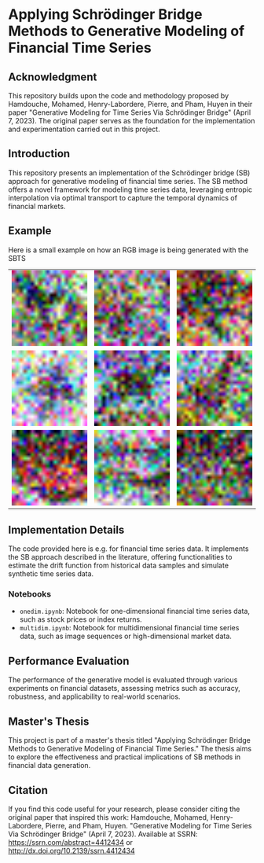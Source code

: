 # Applying Schrödinger Bridge Methods to Generative Modeling of Financial Time Series

## Acknowledgment
This repository builds upon the code and methodology proposed by Hamdouche, Mohamed, Henry-Labordere, Pierre, and Pham, Huyen in their paper "Generative Modeling for Time Series Via Schrödinger Bridge" (April 7, 2023). The original paper serves as the foundation for the implementation and experimentation carried out in this project.

## Introduction
This repository presents an implementation of the Schrödinger bridge (SB) approach for generative modeling of financial time series. The SB method offers a novel framework for modeling time series data, leveraging entropic interpolation via optimal transport to capture the temporal dynamics of financial markets. 

## Example

Here is a small example on how an RGB image is being generated with the SBTS

<table>
  <tr>
    <td><img src="./images/created_animation_step10_last1500.gif" alt="Generated Animation" width="200"/></td>
    <td><img src="./images/created_animation_step10_last1500_1.gif" alt="Generated Animation" width="200"/></td>
    <td><img src="./images/created_animation_step10_last1500_2.gif" alt="Generated Animation" width="200"/></td>
  </tr>
  <tr>
    <td><img src="./images/created_animation_step10_last1500_3.gif" alt="Generated Animation" width="200"/></td>
    <td><img src="./images/created_animation_step10_last1500_5.gif" alt="Generated Animation" width="200"/></td>
    <td><img src="./images/created_animation_step10_last1500_8.gif" alt="Generated Animation" width="200"/></td>
  </tr>
  <tr>
    <td><img src="./images/created_animation_step10_last1500_11.gif" alt="Generated Animation" width="200"/></td>
    <td><img src="./images/created_animation_step10_last1500_12.gif" alt="Generated Animation" width="200"/></td>
    <td><img src="./images/created_animation_step10_last1500_13.gif" alt="Generated Animation" width="200"/></td>
  </tr>
</table>







## Implementation Details
The code provided here is e.g. for financial time series data. It implements the SB approach described in the literature, offering functionalities to estimate the drift function from historical data samples and simulate synthetic time series data.

### Notebooks
- `onedim.ipynb`: Notebook for one-dimensional financial time series data, such as stock prices or index returns.
- `multidim.ipynb`: Notebook for multidimensional financial time series data, such as image sequences or high-dimensional market data.


## Performance Evaluation
The performance of the generative model is evaluated through various experiments on financial datasets, assessing metrics such as accuracy, robustness, and applicability to real-world scenarios.


## Master's Thesis
This project is part of a master's thesis titled "Applying Schrödinger Bridge Methods to Generative Modeling of Financial Time Series." The thesis aims to explore the effectiveness and practical implications of SB methods in financial data generation.

## Citation
If you find this code useful for your research, please consider citing the original paper that inspired this work:
Hamdouche, Mohamed, Henry-Labordere, Pierre, and Pham, Huyen. "Generative Modeling for Time Series Via Schrödinger Bridge" (April 7, 2023). Available at SSRN: https://ssrn.com/abstract=4412434 or http://dx.doi.org/10.2139/ssrn.4412434

